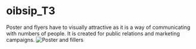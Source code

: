 # oibsip_T3
Poster and flyers have to visually attractive as it is a way of communicating with numbers of people. It is created for public relations and marketing campaigns.
![Poster and fillers](https://github.com/PurviChauhan14/project/assets/143888310/c26e75ca-d85f-40d6-901a-8e63db668693)
